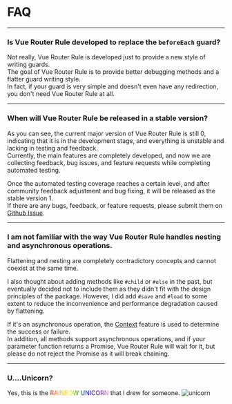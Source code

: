 # FAQ

---

### Is Vue Router Rule developed to replace the `beforeEach` guard?  
Not really, Vue Router Rule is developed just to provide a new style of writing guards.  
The goal of Vue Router Rule is to provide better debugging methods and a flatter guard writing style.  
In fact, if your guard is very simple and doesn't even have any redirection, you don't need Vue Router Rule at all.

---

### When will Vue Router Rule be released in a stable version?
As you can see, the current major version of Vue Router Rule is still 0, indicating that it is in the development stage, and everything is unstable and lacking in testing and feedback.  
Currently, the main features are completely developed, and now we are collecting feedback, bug issues, and feature requests while completing automated testing.  

Once the automated testing coverage reaches a certain level, and after community feedback adjustment and bug fixing, it will be released as the stable version 1.  
If there are any bugs, feedback, or feature requests, please submit them on [Github Issue](https://github.com/emu-rabbit/vue-router-rule/issues).  

---

### I am not familiar with the way Vue Router Rule handles nesting and asynchronous operations.
Flattening and nesting are completely contradictory concepts and cannot coexist at the same time.  

I also thought about adding methods like `#child` or `#else` in the past, but eventually decided not to include them as they didn't fit with the design principles of the package.   However, I did add `#save` and `#load` to some extent to reduce the inconvenience and performance degradation caused by flattening.

If it's an asynchronous operation, the [Context](./guides/context.md) feature is used to determine the success or failure.  
In addition, all methods support asynchronous operations, and if your parameter function returns a Promise, Vue Router Rule will wait for it, but please do not reject the Promise as it will break chaining.

---

### U....Unicorn?
Yes, this is the <span style="background-image: linear-gradient(to left, violet, indigo, blue, green, yellow, orange, red);-webkit-background-clip: text;color: transparent;">RAINBOW UNICORN</span> that I drew for someone.
![unicorn](images/unicorn.png)